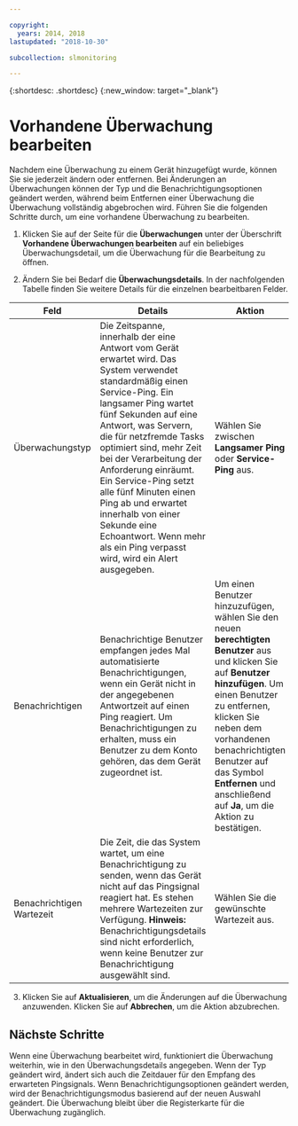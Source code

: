 ```yaml
---

copyright:
  years: 2014, 2018
lastupdated: "2018-10-30"

subcollection: slmonitoring

---
```


{:shortdesc: .shortdesc}
{:new_window: target="_blank"}

# Vorhandene Überwachung bearbeiten
Nachdem eine Überwachung zu einem Gerät hinzugefügt wurde, können Sie sie jederzeit ändern oder entfernen. Bei Änderungen an Überwachungen können der Typ und die Benachrichtigungsoptionen geändert werden, während beim Entfernen einer Überwachung die Überwachung vollständig abgebrochen wird. Führen Sie die folgenden Schritte durch, um eine vorhandene Überwachung zu bearbeiten.

1. Klicken Sie auf der Seite für die **Überwachungen** unter der Überschrift **Vorhandene Überwachungen bearbeiten** auf ein beliebiges Überwachungsdetail, um die Überwachung für die Bearbeitung zu öffnen.

2. Ändern Sie bei Bedarf die **Überwachungsdetails**. In der nachfolgenden Tabelle finden Sie weitere Details für die einzelnen bearbeitbaren Felder.

|Feld|Details|Aktion|
|---|---|---|
|Überwachungstyp|Die Zeitspanne, innerhalb der eine Antwort vom Gerät erwartet wird. Das System verwendet standardmäßig einen Service-Ping. Ein langsamer Ping wartet fünf Sekunden auf eine Antwort, was Servern, die für netzfremde Tasks optimiert sind, mehr Zeit bei der Verarbeitung der Anforderung einräumt. Ein Service-Ping setzt alle fünf Minuten einen Ping ab und erwartet innerhalb von einer Sekunde eine Echoantwort. Wenn mehr als ein Ping verpasst wird, wird ein Alert ausgegeben.|Wählen Sie zwischen **Langsamer Ping** oder **Service-Ping** aus.|
|Benachrichtigen| Benachrichtige Benutzer empfangen jedes Mal automatisierte Benachrichtigungen, wenn ein Gerät nicht in der angegebenen Antwortzeit auf einen Ping reagiert. Um Benachrichtigungen zu erhalten, muss ein Benutzer zu dem Konto gehören, das dem Gerät zugeordnet ist.|Um einen Benutzer hinzuzufügen, wählen Sie den neuen **berechtigten Benutzer** aus und klicken Sie auf **Benutzer hinzufügen**. Um einen Benutzer zu entfernen, klicken Sie neben dem vorhandenen benachrichtigten Benutzer auf das Symbol **Entfernen** und anschließend auf **Ja**, um die Aktion zu bestätigen.|
|Benachrichtigen Wartezeit|Die Zeit, die das System wartet, um eine Benachrichtigung zu senden, wenn das Gerät nicht auf das Pingsignal reagiert hat. Es stehen mehrere Wartezeiten zur Verfügung. **Hinweis:** Benachrichtigungsdetails sind nicht erforderlich, wenn keine Benutzer zur Benachrichtigung ausgewählt sind. |Wählen Sie die gewünschte Wartezeit aus.|

3. Klicken Sie auf **Aktualisieren**, um die Änderungen auf die Überwachung anzuwenden. Klicken Sie auf **Abbrechen**, um die Aktion abzubrechen.

## Nächste Schritte

Wenn eine Überwachung bearbeitet wird, funktioniert die Überwachung weiterhin, wie in den Überwachungsdetails angegeben. Wenn der Typ geändert wird, ändert sich auch die Zeitdauer für den Empfang des erwarteten Pingsignals. Wenn Benachrichtigungsoptionen geändert werden, wird der Benachrichtigungsmodus basierend auf der neuen Auswahl geändert. Die Überwachung bleibt über die Registerkarte für die Überwachung zugänglich.
